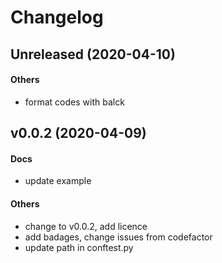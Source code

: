 # Changelog

## Unreleased (2020-04-10)

#### Others

* format codes with balck

## v0.0.2 (2020-04-09)

#### Docs

* update example
#### Others

* change to v0.0.2, add licence
* add badages, change issues from codefactor
* update path in conftest.py
